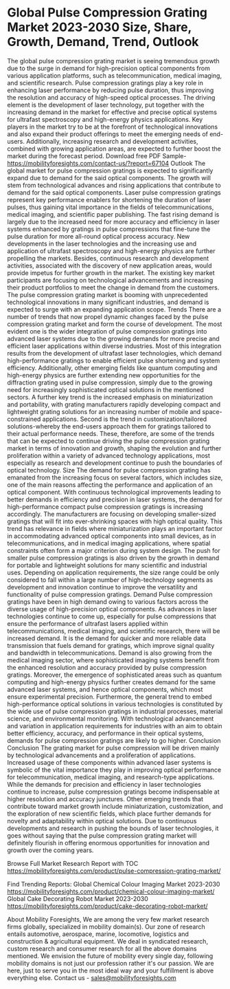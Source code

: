 # Global Pulse Compression Grating Market 2023-2030 Size, Share, Growth, Demand, Trend, Outlook
 The global pulse compression grating market is seeing tremendous growth due to the surge in demand for high-precision optical components from various application platforms, such as telecommunication, medical imaging, and scientific research. Pulse compression gratings play a key role in enhancing laser performance by reducing pulse duration, thus improving the resolution and accuracy of high-speed optical processes. The driving element is the development of laser technology, put together with the increasing demand in the market for effective and precise optical systems for ultrafast spectroscopy and high-energy physics applications. Key players in the market try to be at the forefront of technological innovations and also expand their product offerings to meet the emerging needs of end-users. Additionally, increasing research and development activities, combined with growing application areas, are expected to further boost the market during the forecast period.
Download free PDF Sample- https://mobilityforesights.com/contact-us/?report=67104
Outlook
The global market for pulse compression gratings is expected to significantly expand due to demand for the said optical components. The growth will stem from technological advances and rising applications that contribute to demand for the said optical components. Laser pulse compression gratings represent key performance enablers for shortening the duration of laser pulses, thus gaining vital importance in the fields of telecommunications, medical imaging, and scientific paper publishing. The fast rising demand is largely due to the increased need for more accuracy and efficiency in laser systems enhanced by gratings in pulse compressions that fine-tune the pulse duration for more all-round optical process accuracy. New developments in the laser technologies and the increasing use and application of ultrafast spectroscopy and high-energy physics are further propelling the markets. Besides, continuous research and development activities, associated with the discovery of new application areas, would provide impetus for further growth in the market. The existing key market participants are focusing on technological advancements and increasing their product portfolios to meet the change in demand from the customers. The pulse compression grating market is booming with unprecedented technological innovations in many significant industries, and demand is expected to surge with an expanding application scope.
Trends
There are a number of trends that now propel dynamic changes faced by the pulse compression grating market and form the course of development. The most evident one is the wider integration of pulse compression gratings into advanced laser systems due to the growing demands for more precise and efficient laser applications within diverse industries. Most of this integration results from the development of ultrafast laser technologies, which demand high-performance gratings to enable efficient pulse shortening and system efficiency. Additionally, other emerging fields like quantum computing and high-energy physics are further extending new opportunities for the diffraction grating used in pulse compression, simply due to the growing need for increasingly sophisticated optical solutions in the mentioned sectors. A further key trend is the increased emphasis on miniaturization and portability, with grating manufacturers rapidly developing compact and lightweight grating solutions for an increasing number of mobile and space-constrained applications. Second is the trend in customization/tailored solutions-whereby the end-users approach them for gratings tailored to their actual performance needs. These, therefore, are some of the trends that can be expected to continue driving the pulse compression grating market in terms of innovation and growth, shaping the evolution and further proliferation within a variety of advanced technology applications, most especially as research and development continue to push the boundaries of optical technology.
Size
The demand for pulse compression grating has emanated from the increasing focus on several factors, which includes size, one of the main reasons affecting the performance and application of an optical component. With continuous technological improvements leading to better demands in efficiency and precision in laser systems, the demand for high-performance compact pulse compression gratings is increasing accordingly. The manufacturers are focusing on developing smaller-sized gratings that will fit into ever-shrinking spaces with high optical quality. This trend has relevance in fields where miniaturization plays an important factor in accommodating advanced optical components into small devices, as in telecommunications, and in medical imaging applications, where spatial constraints often form a major criterion during system design. The push for smaller pulse compression gratings is also driven by the growth in demand for portable and lightweight solutions for many scientific and industrial uses. Depending on application requirements, the size range could be only considered to fall within a large number of high-technology segments as development and innovation continue to improve the versatility and functionality of pulse compression gratings.
Demand 
Pulse compression gratings have been in high demand owing to various factors across the diverse usage of high-precision optical components. As advances in laser technologies continue to come up, especially for pulse compressions that ensure the performance of ultrafast lasers applied within telecommunications, medical imaging, and scientific research, there will be increased demand. It is the demand for quicker and more reliable data transmission that fuels demand for gratings, which improve signal quality and bandwidth in telecommunications. Demand is also growing from the medical imaging sector, where sophisticated imaging systems benefit from the enhanced resolution and accuracy provided by pulse compression gratings. Moreover, the emergence of sophisticated areas such as quantum computing and high-energy physics further creates demand for the same advanced laser systems, and hence optical components, which most ensure experimental precision. Furthermore, the general trend to embed high-performance optical solutions in various technologies is constituted by the wide use of pulse compression gratings in industrial processes, material science, and environmental monitoring. With technological advancement and variation in application requirements for industries with an aim to obtain better efficiency, accuracy, and performance in their optical systems, demands for pulse compression gratings are likely to go higher.
Conclusion
Conclusion The grating market for pulse compression will be driven mainly by technological advancements and a proliferation of applications. Increased usage of these components within advanced laser systems is symbolic of the vital importance they play in improving optical performance for telecommunication, medical imaging, and research-type applications. While the demands for precision and efficiency in laser technologies continue to increase, pulse compression gratings become indispensable at higher resolution and accuracy junctures. Other emerging trends that contribute toward market growth include miniaturization, customization, and the exploration of new scientific fields, which place further demands for novelty and adaptability within optical solutions. Due to continuous developments and research in pushing the bounds of laser technologies, it goes without saying that the pulse compression grating market will definitely flourish in offering enormous opportunities for innovation and growth over the coming years.

Browse Full Market Research Report with TOC  https://mobilityforesights.com/product/pulse-compression-grating-market/

Find Trending Reports:
Global Chemical Colour Imaging Market 2023-2030
https://mobilityforesights.com/product/chemical-colour-imaging-market/
Global Cake Decorating Robot Market 2023-2030
https://mobilityforesights.com/product/cake-decorating-robot-market/

About Mobility Foresights,
We are among the very few market research firms globally, specialized in mobility domain(s). Our zone of research entails automotive, aerospace, marine, locomotive, logistics and construction & agricultural equipment. We deal in syndicated research, custom research and consumer research for all the above domains mentioned.
We envision the future of mobility every single day, following mobility domains is not just our profession rather it's our passion. We are here, just to serve you in the most ideal way and your fulfillment is above everything else. Contact us -  sales@mobilityforesights.com 

